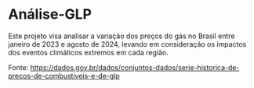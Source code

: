 # Análise-GLP
Este projeto visa analisar a variação dos preços do gás no Brasil entre janeiro de 2023 e agosto de 2024, levando em consideração os impactos dos eventos climáticos extremos em cada região.

Fonte: https://dados.gov.br/dados/conjuntos-dados/serie-historica-de-precos-de-combustiveis-e-de-glp


